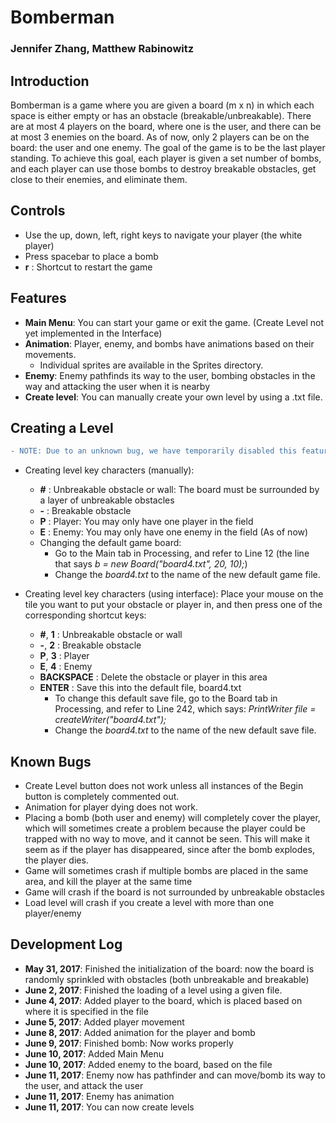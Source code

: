 # Bomberman
### Jennifer Zhang, Matthew Rabinowitz

## Introduction
Bomberman is a game where you are given a board (m x n) in which each space is either empty or has an obstacle (breakable/unbreakable). There are at most 4 players on the board, where one is the user, and there can be at most 3 enemies on the board. As of now, only 2 players can be on the board: the user and one enemy.
The goal of the game is to be the last player standing. To achieve this goal, each player is given a set number of bombs, and each player can use those bombs to destroy breakable obstacles, get close to their enemies, and eliminate them. 

## Controls
- Use the up, down, left, right keys to navigate your player (the white player)
- Press spacebar to place a bomb
- **r** : Shortcut to restart the game
    
## Features
- **Main Menu**: You can start your game or exit the game. (Create Level not yet implemented in the Interface)
- **Animation**: Player, enemy, and bombs have animations based on their movements.
  - Individual sprites are available in the Sprites directory.
- **Enemy**: Enemy pathfinds its way to the user, bombing obstacles in the way and attacking the user when it is nearby
- **Create level**: You can manually create your own level by using a .txt file.

## Creating a Level
```diff 
- NOTE: Due to an unknown bug, we have temporarily disabled this feature.
```
- Creating level key characters (manually):
  - **#** : Unbreakable obstacle or wall: The board must be surrounded by a layer of unbreakable obstacles
  - **-** : Breakable obstacle
  - **P** : Player: You may only have one player in the field
  - **E** : Enemy: You may only have one enemy in the field (As of now)
  - Changing the default game board:
    - Go to the Main tab in Processing, and refer to Line 12 (the line that says *b = new Board("board4.txt", 20, 10);*) 
    - Change the *board4.txt* to the name of the new default game file.

- Creating level key characters (using interface):
  Place your mouse on the tile you want to put your obstacle or player in, and then press one of the corresponding shortcut keys:
  - **#**, **1** : Unbreakable obstacle or wall
  - **-**, **2** : Breakable obstacle
  - **P**, **3** : Player
  - **E**, **4** : Enemy
  - **BACKSPACE** : Delete the obstacle or player in this area
  - **ENTER** : Save this into the default file, board4.txt
    - To change this default save file, go to the Board tab in Processing, and refer to Line 242, which says: *PrintWriter file = createWriter("board4.txt");*
    - Change the *board4.txt* to the name of the new default save file.

## Known Bugs
- Create Level button does not work unless all instances of the Begin button is completely commented out.
- Animation for player dying does not work.
- Placing a bomb (both user and enemy) will completely cover the player, which will sometimes create a problem because the player could be trapped with no way to move, and it cannot be seen. This will make it seem as if the player has disappeared, since after the bomb explodes, the player dies.
- Game will sometimes crash if multiple bombs are placed in the same area, and kill the player at the same time
- Game will crash if the board is not surrounded by unbreakable obstacles
- Load level will crash if you create a level with more than one player/enemy

## Development Log
- **May 31, 2017**: Finished the initialization of the board: now the board is randomly sprinkled with obstacles (both unbreakable and breakable)
- **June 2, 2017**: Finished the loading of a level using a given file.
- **June 4, 2017**: Added player to the board, which is placed based on where it is specified in the file
- **June 5, 2017**: Added player movement
- **June 8, 2017**: Added animation for the player and bomb
- **June 9, 2017**: Finished bomb: Now works properly
- **June 10, 2017**: Added Main Menu
- **June 10, 2017**: Added enemy to the board, based on the file
- **June 11, 2017**: Enemy now has pathfinder and can move/bomb its way to the user, and attack the user
- **June 11, 2017**: Enemy has animation
- **June 11, 2017**: You can now create levels

